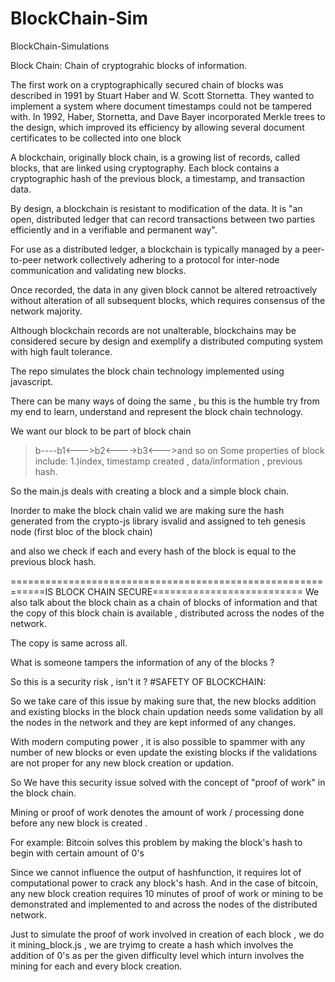 # BlockChain-Sim
BlockChain-Simulations


Block Chain:
Chain of cryptograhic blocks of information.

The first work on a cryptographically secured chain of blocks was described in 1991 by Stuart Haber and W. Scott Stornetta.
They wanted to implement a system where document timestamps could not be tampered with.
In 1992, Haber, Stornetta, and Dave Bayer incorporated Merkle trees to the design, 
which improved its efficiency by allowing several document certificates to be collected into one block

A blockchain, originally block chain, is a growing list of records, called blocks, 
that are linked using cryptography. Each block contains a cryptographic hash of the previous block, a timestamp, and transaction data.

By design, a blockchain is resistant to modification of the data. 
It is "an open, distributed ledger that can record transactions between two parties efficiently and in a verifiable and permanent way".

For use as a distributed ledger, a blockchain is typically managed by a peer-to-peer network collectively adhering to a protocol 
for inter-node communication and validating new blocks. 

Once recorded, the data in any given block cannot be altered retroactively without alteration of all subsequent blocks,
which requires consensus of the network majority.

 Although blockchain records are not unalterable, blockchains may be considered secure by design and
 exemplify a distributed computing system with high fault tolerance.
 
The repo simulates the block chain technology implemented using javascript.

There can be many ways of doing the same , bu this is the humble try from my end to learn, understand and represent the block chain technology.


We want our block to be part of block chain

>b----b1<--->b2<---->b3<--->and so on
Some properties of block include:
1.)index, timestamp created , data/information , previous hash.

So the main.js deals with creating a block and a simple block chain.

Inorder to make the block chain valid we are making sure the hash generated from the crypto-js library isvalid and assigned to teh genesis node (first bloc of the block chain)

and also we check if each and every hash of the block is equal to the previous block hash.

============================================================IS BLOCK CHAIN SECURE==========================
We also talk about the block chain as a chain of blocks of information and that the copy of this block chain is available , distributed
across the nodes of the network.

The copy is same across all.

What is someone tampers the information of any of the blocks ?

So this is a security risk , isn't it ?
#SAFETY OF BLOCKCHAIN:

So we take care of this issue by making sure that, the new blocks addition and existing blocks in the block chain updation needs some validation by all the nodes in the network and they are kept informed of any changes.

With modern computing power , it is also possible to spammer with any number of new blocks or even update the existing blocks if the validations are not proper for any new block creation or updation.

So We have this security issue solved with the concept of "proof of work" in the block chain.

Mining or proof of work denotes the amount of work / processing done before any new block is created .

For example: Bitcoin solves this problem by making the block's hash to begin with certain amount of 0's

Since we cannot influence the output of hashfunction, it requires lot of computational power to crack any block's hash.
And in the case of bitcoin, any new block creation requires 10 minutes of proof of work or mining to be demonstrated and implemented to and across the nodes of the distributed network.

Just to simulate the proof of work involved in creation of each block , we do it mining_block.js , we are tryimg to create a hash which involves the addition of 0's as per the given difficulty level which inturn involves the mining for each and every block creation.









